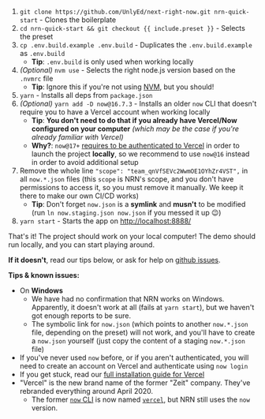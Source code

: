 1. `git clone https://github.com/UnlyEd/next-right-now.git nrn-quick-start` - Clones the boilerplate
1. `cd nrn-quick-start && git checkout {{ include.preset }}` - Selects the preset
1. `cp .env.build.example .env.build` - Duplicates the `.env.build.example` as `.env.build`
    - **Tip**: `.env.build` is only used when working locally
1. _(Optional)_ `nvm use` - Selects the right node.js version based on the `.nvmrc` file
    - **Tip**: Ignore this if you're not using [NVM](https://github.com/nvm-sh/nvm), but you should!
1. `yarn` - Installs all deps from `package.json`
1. _(Optional)_ `yarn add -D now@16.7.3` - Installs an older `now` CLI that doesn't require you to have a Vercel account when working locally
    - **Tip**: **You don't need to do that if you already have Vercel/Now configured on your computer** _(which may be the case if you're already familiar with Vercel)_
    - **Why?**: `now@17+` [requires to be authenticated to Vercel](https://github.com/vercel/vercel/issues/3767) in order to launch the project **locally**, so we recommend to use `now@16` instead in order to avoid additional setup
1. Remove the whole line `"scope": "team_qnVfSEVc2WwmOE1OYhZr4VST",` in all `now.*.json` files (this `scope` is NRN's scope, and you don't have permissions to access it, so you must remove it manually. We keep it there to make our own CI/CD works)
    - **Tip**: Don't forget `now.json` is a **symlink** and **musn't** to be modified (run `ln now.staging.json now.json` if you messed it up :wink:)
1. `yarn start` - Starts the app on [http://localhost:8888/](http://localhost:8888/)

That's it! The project should work on your local computer!
The demo should run locally, and you can start playing around.

**If it doesn't**, read our tips below, or ask for help on [github issues](https://github.com/UnlyEd/next-right-now/issues).

**Tips & known issues:**
- On **Windows**
    - We have had no confirmation that NRN works on Windows. Apparently, it doesn't work at all (fails at `yarn start`), but we haven't got enough reports to be sure.
    - The symbolic link for `now.json` (which points to another `now.*.json` file, depending on the preset) will not work, and you'll have to create a `now.json` yourself (just copy the content of a staging `now.*.json` file)
- If you've never used `now` before, or if you aren't authenticated, you will need to create an account on Vercel and authenticate using `now login`
- If you get stuck, read our [full installation guide for Vercel](../guides/online-deployment/setup-vercel)
- "Vercel" is the new brand name of the former "Zeit" company. They've rebranded everything around April 2020.
    - The former [`now` CLI](https://www.npmjs.com/package/now) is now named [`vercel`](https://www.npmjs.com/package/vercel), but NRN still uses the `now` version.
